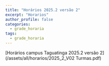 ```yaml
---
title: "Horários 2025.2 versão 2"
excerpt: "Horarios"
author_profile: false
categories:
  - grade_horaria
tags:
  - grade_horaria
---
```

[Horários campus Taguatinga 2025.2 versão 2](/assets/all/horarios/2025_2_V02 Turmas.pdf)
